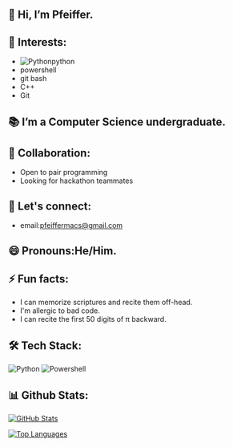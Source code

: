 ## 👋 Hi, I’m Pfeiffer.
## 👀 Interests:
- ![Python](https://img.shields.io/badge/Python-3776AB?style=flat&logo=python&logoColor=white)python
- powershell
- git bash
- C++
- Git
## 📚 I’m a Computer Science undergraduate.
## 🦾 Collaboration:
- Open to pair programming
- Looking for hackathon teammates
## 🔗 Let's connect:
- email:pfeiffermacs@gmail.com
## 😄 Pronouns:He/Him.
## ⚡ Fun facts:
- I can memorize scriptures and recite them off-head.
- I'm allergic to bad code.
- I can recite the first 50 digits of π backward.

## 🛠️ Tech Stack:
![Python](https://img.shields.io/badge/Python-3776AB?style=flat&logo=python&logoColor=white)
![Powershell](https://img.shields.io/badge/Powershell-F7DF1E?style=flat&logo=powershell&logoColor=black)

## 📊 Github Stats:
[![GitHub Stats](https://github-readme-stats.vercel.app/api?username=pfeiifer&show_icons=true&theme=radical)](https://github.com/pfeiifer)

[![Top Languages](https://github-readme-stats.vercel.app/api/top-langs/?username=pfeiifer&layout=compact&theme=merko)](https://github.com/pfeiifer)

<!---
pfeiffer/pfeiffer is a ✨ special ✨ repository because its `README.md` (this file) appears on your GitHub profile.
You can click the Preview link to take a look at your changes.
--->

